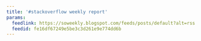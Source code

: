 ```yaml
---
title: '#stackoverflow weekly report'
params:
  feedlink: https://soweekly.blogspot.com/feeds/posts/default?alt=rss
  feedid: fe16df67249e5be3c3d261e9e774dd6b
---
```

